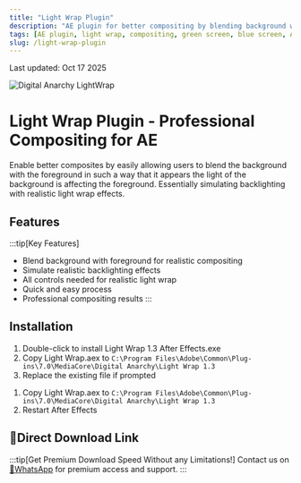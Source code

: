 ```yaml
---
title: "Light Wrap Plugin"
description: "AE plugin for better compositing by blending background with foreground. Simulate realistic backlighting effects for professional video compositing."
tags: [AE plugin, light wrap, compositing, green screen, blue screen, After Effects]
slug: /light-wrap-plugin
---
```


Last updated: Oct 17 2025

![Digital Anarchy LightWrap](https://www.gfxcamp.com/wp-content/uploads/2015/09/Digital-Anarchy-LightWrap.jpg)

# Light Wrap Plugin - Professional Compositing for AE

Enable better composites by easily allowing users to blend the background with the foreground in such a way that it appears the light of the background is affecting the foreground. Essentially simulating backlighting with realistic light wrap effects.

## Features

:::tip[Key Features]
- Blend background with foreground for realistic compositing
- Simulate realistic backlighting effects
- All controls needed for realistic light wrap
- Quick and easy process
- Professional compositing results
:::

## Installation

<Tabs>
<TabItem value="installer" label="Using Installer">

1. Double-click to install Light Wrap 1.3 After Effects.exe
2. Copy Light Wrap.aex to `C:\Program Files\Adobe\Common\Plug-ins\7.0\MediaCore\Digital Anarchy\Light Wrap 1.3`
3. Replace the existing file if prompted

</TabItem>
<TabItem value="manual" label="Manual Installation">

1. Copy Light Wrap.aex to `C:\Program Files\Adobe\Common\Plug-ins\7.0\MediaCore\Digital Anarchy\Light Wrap 1.3`
2. Restart After Effects

</TabItem>
</Tabs>

## 🚀Direct Download Link

:::tip[Get Premium Download Speed Without any Limitations!]
Contact us on [💬WhatsApp](https://wa.me/+8613237610083) for premium  access and support.
:::
